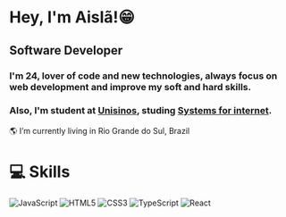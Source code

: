 # Hey, I'm Aislã!😁

## Software Developer

### I'm 24, lover of code and new technologies, always focus on web development and improve my soft and hard skills.
### Also, I'm student at [Unisinos](https://unisinos.br/), studing   [Systems for internet](https://ead.unisinos.br/cursos-graduacao/sistemas-para-internet).

🌎 I’m currently living in Rio Grande do Sul, Brazil

# 💻 Skills
![JavaScript](https://img.shields.io/badge/javascript-%23323330.svg?style=for-the-badge&logo=javascript&logoColor=%23F7DF1E) ![HTML5](https://img.shields.io/badge/html5-%23E34F26.svg?style=for-the-badge&logo=html5&logoColor=white) ![CSS3](https://img.shields.io/badge/css3-%231572B6.svg?style=for-the-badge&logo=css3&logoColor=white) ![TypeScript](https://img.shields.io/badge/typescript-%23007ACC.svg?style=for-the-badge&logo=typescript&logoColor=white) ![React](https://img.shields.io/badge/react-%2320232a.svg?style=for-the-badge&logo=react&logoColor=%2361DAFB) 

